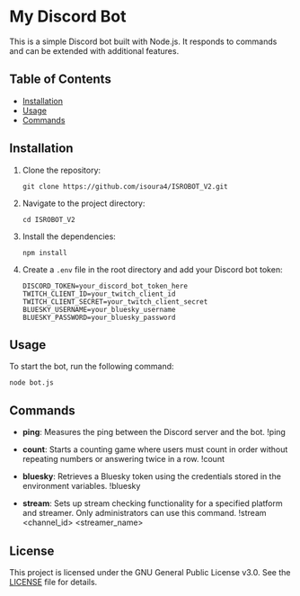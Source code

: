 # My Discord Bot

This is a simple Discord bot built with Node.js. It responds to commands and can be extended with additional features.

## Table of Contents

- [Installation](#installation)
- [Usage](#usage)
- [Commands](#commands)

## Installation

1. Clone the repository:
   ```
   git clone https://github.com/isoura4/ISROBOT_V2.git
   ```
2. Navigate to the project directory:
   ```
   cd ISROBOT_V2
   ```
3. Install the dependencies:
   ```
   npm install
   ```
4. Create a `.env` file in the root directory and add your Discord bot token:
   ```
   DISCORD_TOKEN=your_discord_bot_token_here
   TWITCH_CLIENT_ID=your_twitch_client_id TWITCH_CLIENT_SECRET=your_twitch_client_secret BLUESKY_USERNAME=your_bluesky_username
   BLUESKY_PASSWORD=your_bluesky_password
   ```

## Usage

To start the bot, run the following command:
```
node bot.js
```

## Commands

- **ping**: Measures the ping between the Discord server and the bot.
!ping

- **count**: Starts a counting game where users must count in order without repeating numbers or answering twice in a row.
!count


- **bluesky**: Retrieves a Bluesky token using the credentials stored in the environment variables.
!bluesky


- **stream**: Sets up stream checking functionality for a specified platform and streamer. Only administrators can use this command.
!stream <channel_id> <platform> <streamer_name>


## License

This project is licensed under the GNU General Public License v3.0. See the [LICENSE](LICENSE) file for details.